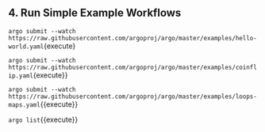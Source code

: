 ## 4. Run Simple Example Workflows

`argo submit --watch https://raw.githubusercontent.com/argoproj/argo/master/examples/hello-world.yaml`{execute} 

`argo submit --watch https://raw.githubusercontent.com/argoproj/argo/master/examples/coinflip.yaml`{execute}}

`argo submit --watch https://raw.githubusercontent.com/argoproj/argo/master/examples/loops-maps.yaml`{{execute}}

`argo list`{{execute}}
